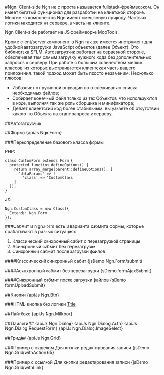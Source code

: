 #Ngn. Client-side
Ngn не с проста называется fullstack-фреймворком. Он имеет богатый функционал для
разработки на клиетской стороне. Многие из компонентов Ngn имеют смешанную природу.
Часть их логики находится на сервере, а часть на клиенте.

Ngn Client-side работает на JS фреймворке MooTools.

Кроме client/server компонент, в Ngn так же имеется инструмент для удобной
автозагрузки JavaScript объектов (далее Объект). Это библиотека SFLM. Автозагрузчик работает на серверной
стороне, обеспечивая тем самым загрузку нужного кода без дополнительных запросов
к серверу. При работе с большим количеством мелких классов, из которых выстраивается клиентская
часть вашего приложения, такой подход может быть просто незаменим. Несколько плюсов:

- Избавляет от рутинной опреации по отслеживанию списка необходимых файлов;
- Собирает конечный файл только из тех Объектов, что используются в коде, выполняя так же роль сборщика и минификатора;
- Делает клиентский код более стабильным. вы узнаете об отсутствии какого-то Объекта на этапе запроса к серверу.

##[Автозагрузчик](/doc/sflm.md)

##Форма
{apiJs Ngn.Form}

###Переопределение базового класса формы

PHP:

    class CustomForm extends Form {
      protected function defineOptions() {
        return array_merge(parent::defineOptions(), [
          'dataParams' => [
            'class' => 'CustomClass'
        ]
      ]);
    }
    
JS:
    
    Ngn.CustomClass = new Class({
      Extends: Ngn.Form
    });

###Сабмит
В Ngn.Form есть 3 варианта сабмита формы, которые срабатывают в разных ситуациях

1. Классический синхронный сабит с перезагрузкой страницы
2. Асинхронный сабмит без перезагрузки
3. Синхронный сабмит после загрузки файлов

####Классический синхронный сабит
{jsDemo Ngn.Form/submit}

####Асинхронный сабмит без перезагрузки
{sDemo formAjaxSubmit}

####Синхронный сабмит после загрузки файлов
{sDemo formUploadSubmit}

##Кнопки
{apiJs Ngn.Btn}

###HTML-кнопка без логики
    <a href="#" class="btn"><span>Title</span></a>

##Лайтбокс
{apiJs Ngn.Milkbox}

##Даилоги##
{apiJs Ngn.Dialog}
{apiJs Ngn.Dialog.Auth}
{apiJs Ngn.Dialog.RequestForm}
{apiJs Ngn.Dialog.ImageSelect}

##Грид##
{apiJs Ngn.Grid}

###Пример с экшеном
Для кнопки редактирования записи
{jsDemo Ngn.Grid/withAction 65}
    
###Пример с ссылкой
Для кнопки редактирования записи
{jsDemo Ngn.Grid/withLink}


